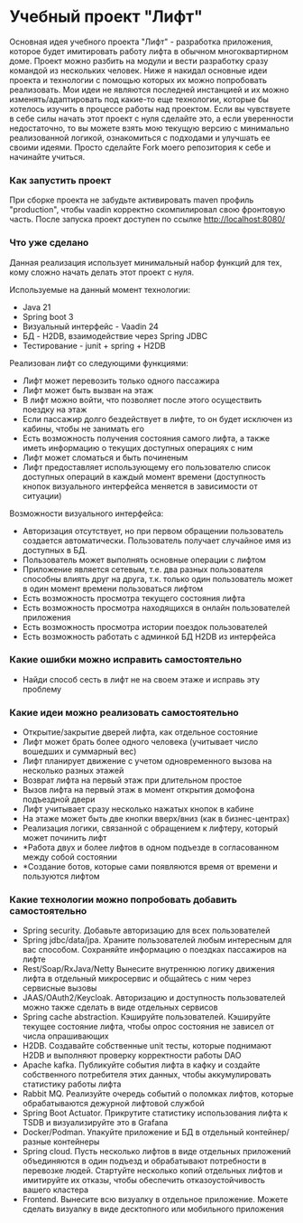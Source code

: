 # Учебный проект "Лифт"

Основная идея учебного проекта "Лифт" - разработка приложения, которое будет имитировать работу лифта в обычном многоквартирном доме. 
Проект можно разбить на модули и вести разработку сразу командой из нескольких человек. 
Ниже я накидал основные идеи проекта и технологии с помощью которых их можно попробовать реализовать. 
Мои идеи не являются последней инстанцией и их можно изменять/адаптировать под какие-то еще технологии, которые бы хотелось изучить в процессе работы над проектом. 
Если вы чувствуете в себе силы начать этот проект с нуля сделайте это, а если уверенности недостаточно, то вы можете взять мою текущую версию с минимально реализованной логикой, ознакомиться с подходами и улучшать ее своими идеями. 
Просто сделайте Fork моего репозитория к себе и начинайте учиться.

### Как запустить проект
При сборке проекта не забудьте активировать maven профиль "production", чтобы vaadin корректно скомпилировал свою фронтовую часть. После запуска проект доступен по ссылке [http://localhost:8080/](http://localhost:8080/)

### Что уже сделано
Данная реализация использует минимальный набор функций для тех, кому сложно начать делать этот проект с нуля.

Используемые на данный момент технологии:
* Java 21
* Spring boot 3
* Визуальный интерфейс - Vaadin 24
* БД - H2DB, взаимодействие через Spring JDBC
* Тестирование - junit + spring + H2DB

Реализован лифт со следующими функциями:

* Лифт может перевозить только одного пассажира
* Лифт может быть вызван на этаж
* В лифт можно войти, что позволяет после этого осуществить поездку на этаж
* Если пассажир долго бездействует в лифте, то он будет исключен из кабины, чтобы не занимать его
* Есть возможность получения состояния самого лифта, а также иметь информацию о текущих доступных операциях с ним
* Лифт может сломаться и быть починеным
* Лифт предоставляет использующему его пользователю список доступных операций в каждый момент времени (доступность кнопок визуального интерфейса меняется в зависимости от ситуации)

Возможности визуального интерфейса:
* Авторизация отсутствует, но при первом обращении пользователь создается автоматически. Пользователь получает случайное имя из доступных в БД.
* Пользователь может выполнять основные операции с лифтом
* Приложение является сетевым, т.е. два разных пользователя способны влиять друг на друга, т.к. только один пользователь может в один момент времени пользоваться лифтом
* Есть возможность просмотра текущего состояния лифта
* Есть возможность просмотра находящихся в онлайн пользователей приложения
* Есть возможность просмотра истории поездок пользователей
* Есть возможность работать с админкой БД H2DB из интерфейса

### Какие ошибки можно исправить самостоятельно

* Найди способ сесть в лифт не на своем этаже и исправь эту проблему

### Какие идеи можно реализовать самостоятельно

* Открытие/закрытие дверей лифта, как отдельное состояние
* Лифт может брать более одного человека (учитывает число вошедших и суммарный вес)
* Лифт планирует движение с учетом одновременного вызова на несколько разных этажей
* Возврат лифта на первый этаж при длительном простое
* Вызов лифта на первый этаж в момент открытия домофона подъездной двери
* Лифт учитывает сразу несколько нажатых кнопок в кабине
* На этаже может быть две кнопки вверх/вниз (как в бизнес-центрах)
* Реализация логики, связанной с обращением к лифтеру, который может починить лифт
* *Работа двух и более лифтов в одном подъезде в согласованном между собой состоянии
* *Создание ботов, которые сами появляются время от времени и пользуются лифтом

### Какие технологии можно попробовать добавить самостоятельно

 * Spring security. Добавьте авторизацию для всех пользователей
 * Spring jdbc/data/jpa. Храните пользователей любым интересным для вас способом. Сохраняйте информацию о поездках пассажиров на лифте
 * Rest/Soap/RxJava/Netty Вынесите внутреннюю логику движения лифта в отдельный микросервис и общайтесь с ним через сервисные вызовы
 * JAAS/OAuth2/Keycloak. Авторизацию и доступность пользователей можно также сделать в виде отдельных сервисов
 * Spring cache abstraction. Кэшируйте пользователей. Кэшируйте текущее состояние лифта, чтобы опрос состояния не зависел от числа опрашивающих
 * H2DB. Создавайте собственные unit тесты, которые поднимают H2DB и выполняют проверку корректности работы DAO
 * Apache kafka. Публикуйте события лифта в кафку и создайте собственного потребителя этих данных, чтобы аккумулировать статистику работы лифта
 * Rabbit MQ. Реализуйте очередь событий о поломках лифтов, которые обрабатываются дежурной лифтовой службой
 * Spring Boot Actuator. Прикрутите статистику использования лифта к TSDB и визуализируйте это в Grafana
 * Docker/Podman. Упакуйте приложение и БД в отдельный контейнер/разные контейнеры
 * Spring cloud. Пусть несколько лифтов в виде отдельных приложений объединяются в один подъезд и обрабатывают потребности в перевозке людей. Стартуйте несколько копий отдельных лифтов и имитируйте их отказы, чтобы обеспечить отказоустойчивость вашего кластера
 * Frontend. Вынесите всю визуалку в отдельное приложение. Можете сделать визуалку в виде десктопного или мобильного приложения
